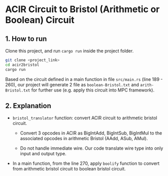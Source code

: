 # ACIR Circuit to Bristol (Arithmetic or Boolean) Circuit

## 1. How to run

Clone this project, and run `cargo run` inside the project folder.

```bash
git clone <project_link>
cd acir2bristol
cargo run
```

Based on the circuit defined in a main function in file `src/main.rs` (line 189 - 260), our project will generate 2 file as `boolean-Bristol.txt` and `arith-Bristol.txt` for further use (e.g. apply this circuit into MPC framework).

## 2. Explanation

- `bristol_translator` function: convert ACIR circuit to arithmetic bristol circuit.

    + Convert 3 opcodes in ACIR as BigIntAdd, BigIntSub, BigIntMul to the associated opcodes in arithmetic Bristol (AAdd, ASub, AMul).

    + Do not handle immediate wire. Our code translate wire type into only input and output type.

- In a main function, from the line 270, apply `boolify` function to convert from arithmetic bristol circuit to boolean bristol circuit.

